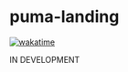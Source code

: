 # puma-landing

<a href="https://wakatime.com/badge/github/victor-kindrat/puma-landing"><img src="https://wakatime.com/badge/github/victor-kindrat/puma-landing.svg" alt="wakatime"></a>

IN DEVELOPMENT
